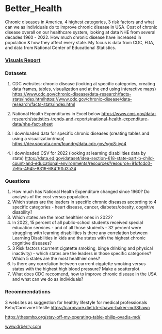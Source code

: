 # Better_Health 
Chronic diseases in America, 4 highest categories, 3 risk factors and what can we as individuals do to improve chronic disease in USA.
Cost of chronic disease overall on our healthcare system, looking at data NHE from several decades 1960 - 2022.
How much chronic disease have increased in population & how they affect every state.
My focus is data from CDC, FDA, and data from National Center of Educational Statistics.

### [Visuals Report](https://app.powerbi.com/view?r=eyJrIjoiNTBjOTBjNmEtYjgyNy00MzcxLWJkZmItYzc0MTUxOGViZGM3IiwidCI6IjEwMWRhNTg3LTE4NDMtNGY1Mi04YjhhLTE3YjA2OWM2NmQzMyIsImMiOjJ9)

### Datasets

1)	CDC websites: chronic disease (looking at specific categories, creating data frames, tables, visualization and at the end using interactive maps) https://www.cdc.gov/chronic-disease/data-research/facts-stats/index.htmlhttps://www.cdc.gov/chronic-disease/data-research/facts-stats/index.html

2)	National Health Expenditures in Excel below https://www.cms.gov/data-research/statistics-trends-and-reports/national-health-expenditure-data/nhe-fact-sheet

3)	I downloaded data for specific chronic diseases (creating tables and using a visualization/map) https://dev.socrata.com/foundry/data.cdc.gov/vgc8-iyc4

4)	I downloaded CSV for 2022 (looking at learning disabilities data by state) https://data.ed.gov/dataset/idea-section-618-state-part-b-child-count-and-educational-environments/resources?resource=91dfcdc0-7e9b-4945-8319-684f9ffd2a24


### Questions

1. How much has National Health Expenditure changed since 1960?  Do analysis of the cost versus population. 
2. Which states are the leaders in specific chronic diseases according to 4 specific categories - heart disease, cancer, diabetes/obesity, cognitive disability? 
3. Which states are the most healthier ones in 2022? 
4. In 2022, 15 percent of all public-school students received special education services - and of all those students - 32 percent were struggling with learning disabilities Is there any correlation between Learning Disabilities in kids and the states with the highest chronic cognitive diseases?
5. 3 Risk factors (currrent cigatette smoking, binge drinking and physical inactivity) - which states are the leaders in those specific categories? Which 5 states are the most healthier ones? 
6. Is there any correlation between currrent cigatette smoking versus states with the highest high blood pressure? Make a scatterplot.
7. What does CDC reccomend, how to improve chronic disease in the USA and what can we do as individuals?


### Recommendations

3 websites as suggestion for healthy lifestyle for medical professionals Keto/Carnivore lifestle
https://carnivore.diet/dr-shawn-baker-md/Shawn 

https://thesmhp.org/stay-off-my-operating-table-philip-ovadia-md/

www.drberry.com